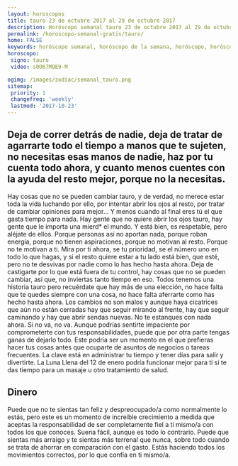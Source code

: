 ```yaml
---
layout: horoscopos
title: tauro 23 de octubre 2017 al 29 de octubre 2017 
description: Horóscopo semanal tauro 23 de octubre 2017 al 29 de octubre 2017. Deja de correr detrás de nadie, deja de tratar de agarrarte todo el tiempo a manos que te sujeten, no necesitas esas manos de nadie, haz por tu cuenta todo ahora, y cuanto menos cuentes con la ayuda del resto mejor, porque no la necesitas.
permalink: /horoscopo-semanal-gratis/tauro/
home: FALSE
keywords: horóscopo semanal, horóscopo de la semana, horóscopo, horóscopo gratis,horóscopos, horóscopo esperanza gracia, horoscopos tauro la semana, horóscopos gratis, Tarot, Astrologia, Zodíaco, tauro, horoscopo gratis, semanal
horoscopo:
 signo: tauro
 video: s0O67MQE9-M

ogimg: /images/zodiac/semanal_tauro.png
sitemap:
 priority: 1
 changefreq: 'weekly'
 lastmod: '2017-10-23'
---
```




## Deja de correr detrás de nadie, deja de tratar de agarrarte todo el tiempo a manos que te sujeten, no necesitas esas manos de nadie, haz por tu cuenta todo ahora, y cuanto menos cuentes con la ayuda del resto mejor, porque no la necesitas.

Hay cosas que no se pueden cambiar tauro, y de verdad, no merece estar toda la vida luchando por ello, por intentar abrir los ojos al resto, por tratar de cambiar opiniones para mejor… Y menos cuando al final eres tú el que gasta tiempo para nada. Hay gente que no quiere abrir los ojos tauro, hay gente que le importa una mierd* el mundo. Y está bien, es respetable, pero aléjate de ellos. Porque personas así no aportan nada, porque roban energía, porque no tienen aspiraciones, porque no motivan al resto. Porque no te motivan a ti. Mira por ti ahora, se tu prioridad, se el número uno en todo lo que hagas, y si el resto quiere estar a tu lado está bien, que esté, pero no te desvivas por nadie como lo has hecho hasta ahora. Deja de castigarte por lo que está fuera de tu control, hay cosas que no se pueden cambiar, así que, no inviertas tanto tiempo en eso. Todos tenemos una historia tauro pero recuérdate que hay más de una elección, no hace falta que te quedes siempre con una cosa, no hace falta aferrarte como has hecho hasta ahora. Los cambios no son malos y aunque haya cicatrices que aún no están cerradas hay que seguir mirando al frente, hay que seguir caminando y hay que abrir sendas nuevas. No te estanques con nada ahora. Si no va, no va.
Aunque podrías sentirte impaciente por comprometerte con tus responsabilidades, puede que por otra parte tengas ganas de dejarlo todo. Este podría ser un momento en el que prefieras hacer tus cosas antes que ocuparte de asuntos de negocios o tareas frecuentes. La clave está en administrar tu tiempo y tener días para salir y divertirte. La Luna Llena del 12 de enero podría funcionar mejor para ti si te das tiempo para un masaje u otro tratamiento de salud.

## Dinero

Puede que no te sientas tan feliz y despreocupado/a como normalmente lo estás, pero este es un momento de increíble crecimiento a medida que aceptas la responsabilidad de ser completamente fiel a ti mismo/a con todos los que conoces. Suena fácil, aunque es todo lo contrario. Puede que sientas más arraigo y te sientas más terrenal que nunca, sobre todo cuando se trata de ahorrar en comparación con el gasto. Estás haciendo todos los movimientos correctos, por lo que confía en ti mismo/a.